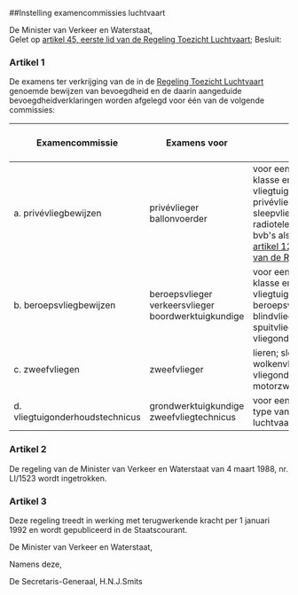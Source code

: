 <meta http-equiv='Content-Type' content='text/html; charset=utf-8' />

##Instelling examencommissies luchtvaart

De Minister van Verkeer en Waterstaat,  
Gelet op [artikel 45, eerste lid van de Regeling Toezicht Luchtvaart](../../../../../AMvB/regeling/toezicht/luchtvaart/BWBR0002309/README.md);
Besluit:    

### Artikel  1  

De examens ter verkrijging van de in de [Regeling Toezicht Luchtvaart](../../../../../AMvB/regeling/toezicht/luchtvaart/BWBR0002309/README.md) genoemde bewijzen van bevoegdheid en de daarin aangeduide bevoegdheidverklaringen worden afgelegd voor één van de volgende commissies:  

| Examencommissie  | Examens voor  |--- | voor:  | bewijzen van bevoegdheid  | bevoegdverklaringen  |
|---|---|---|---|---|---|
| a. privévliegbewijzen  | privévlieger  ballonvoerder  | voor een categorie, klasse en type van vliegtuigen in privévliegbewijzen; sleepvliegen; radiotelefonie in de bvb's als genoemd in [artikel 12, eerste lid van de RTL](../../../../../AMvB/regeling/toezicht/luchtvaart/BWBR0002309/README.md).  |
| b. beroepsvliegbewijzen  | beroepsvlieger  verkeersvlieger  boordwerktuigkundige  | voor een categorie, klasse en type van vliegtuigen in beroepsvliegbewijzen; blindvliegen; spuitvliegen; vliegonderricht.  |
| c. zweefvliegen  | zweefvlieger  | lieren;  sleepvliegen;  wolkenvliegen;  vliegonderricht;  motorzweefvliegen;  |
| d. vliegtuigonderhoudstechnicus  | grondwerktuigkundige  zweefvliegtechnicus  | voor een categorie en type van luchtvaartuigen.  |

### Artikel  2  

De regeling van de Minister van Verkeer en Waterstaat van 4 maart 1988, nr. LI/1523 wordt ingetrokken.  

### Artikel  3  

Deze regeling treedt in werking met terugwerkende kracht per 1 januari 1992 en wordt gepubliceerd in de Staatscourant.  

De 
Minister van Verkeer en Waterstaat, 

Namens deze, 

De 
Secretaris-Generaal, 
H.N.J.Smits    
